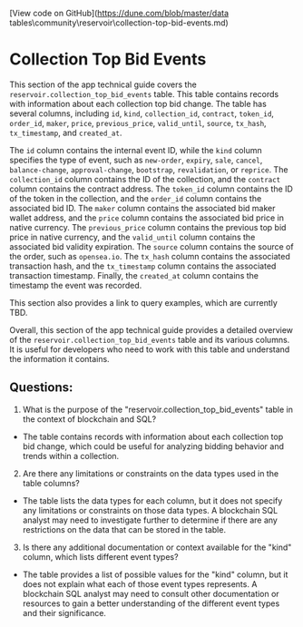 [View code on GitHub](https://dune.com/blob/master/data tables\community\reservoir\collection-top-bid-events.md)

# Collection Top Bid Events

This section of the app technical guide covers the `reservoir.collection_top_bid_events` table. This table contains records with information about each collection top bid change. The table has several columns, including `id`, `kind`, `collection_id`, `contract`, `token_id`, `order_id`, `maker`, `price`, `previous_price`, `valid_until`, `source`, `tx_hash`, `tx_timestamp`, and `created_at`. 

The `id` column contains the internal event ID, while the `kind` column specifies the type of event, such as `new-order`, `expiry`, `sale`, `cancel`, `balance-change`, `approval-change`, `bootstrap`, `revalidation`, or `reprice`. The `collection_id` column contains the ID of the collection, and the `contract` column contains the contract address. The `token_id` column contains the ID of the token in the collection, and the `order_id` column contains the associated bid ID. The `maker` column contains the associated bid maker wallet address, and the `price` column contains the associated bid price in native currency. The `previous_price` column contains the previous top bid price in native currency, and the `valid_until` column contains the associated bid validity expiration. The `source` column contains the source of the order, such as `opensea.io`. The `tx_hash` column contains the associated transaction hash, and the `tx_timestamp` column contains the associated transaction timestamp. Finally, the `created_at` column contains the timestamp the event was recorded.

This section also provides a link to query examples, which are currently TBD. 

Overall, this section of the app technical guide provides a detailed overview of the `reservoir.collection_top_bid_events` table and its various columns. It is useful for developers who need to work with this table and understand the information it contains.
## Questions: 
 1. What is the purpose of the "reservoir.collection_top_bid_events" table in the context of blockchain and SQL? 
- The table contains records with information about each collection top bid change, which could be useful for analyzing bidding behavior and trends within a collection.

2. Are there any limitations or constraints on the data types used in the table columns? 
- The table lists the data types for each column, but it does not specify any limitations or constraints on those data types. A blockchain SQL analyst may need to investigate further to determine if there are any restrictions on the data that can be stored in the table.

3. Is there any additional documentation or context available for the "kind" column, which lists different event types? 
- The table provides a list of possible values for the "kind" column, but it does not explain what each of those event types represents. A blockchain SQL analyst may need to consult other documentation or resources to gain a better understanding of the different event types and their significance.